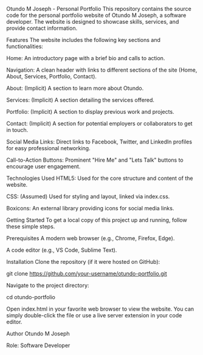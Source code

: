 Otundo M Joseph - Personal Portfolio
This repository contains the source code for the personal portfolio website of Otundo M Joseph, a software developer. The website is designed to showcase skills, services, and provide contact information.

Features
The website includes the following key sections and functionalities:

Home: An introductory page with a brief bio and calls to action.

Navigation: A clean header with links to different sections of the site (Home, About, Services, Portfolio, Contact).

About: (Implicit) A section to learn more about Otundo.

Services: (Implicit) A section detailing the services offered.

Portfolio: (Implicit) A section to display previous work and projects.

Contact: (Implicit) A section for potential employers or collaborators to get in touch.

Social Media Links: Direct links to Facebook, Twitter, and LinkedIn profiles for easy professional networking.

Call-to-Action Buttons: Prominent "Hire Me" and "Lets Talk" buttons to encourage user engagement.

Technologies Used
HTML5: Used for the core structure and content of the website.

CSS: (Assumed) Used for styling and layout, linked via index.css.

Boxicons: An external library providing icons for social media links.

Getting Started
To get a local copy of this project up and running, follow these simple steps.

Prerequisites
A modern web browser (e.g., Chrome, Firefox, Edge).

A code editor (e.g., VS Code, Sublime Text).

Installation
Clone the repository (if it were hosted on GitHub):

git clone https://github.com/your-username/otundo-portfolio.git

Navigate to the project directory:

cd otundo-portfolio

Open index.html in your favorite web browser to view the website. You can simply double-click the file or use a live server extension in your code editor.

Author
Otundo M Joseph

Role: Software Developer

